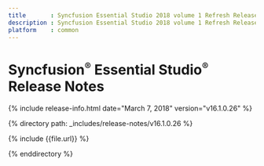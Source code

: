 ```yaml
---
title       : Syncfusion Essential Studio 2018 volume 1 Refresh Release Notes
description : Syncfusion Essential Studio 2018 volume 1 Refresh Release Notes
platform    : common
---
```


# Syncfusion<sup style="font-size:70%">&reg;</sup> Essential Studio<sup style="font-size:70%">&reg;</sup> Release Notes

{% include release-info.html date="March 7, 2018" version="v16.1.0.26" %} 

{% directory path: _includes/release-notes/v16.1.0.26 %}

{% include {{file.url}} %}

{% enddirectory %}

